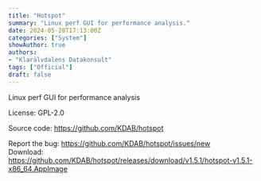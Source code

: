 ```yaml
---
title: "Hotspot"
summary: "Linux perf GUI for performance analysis."
date: 2024-05-28T17:13:00Z
categories: ["System"]
showAuthor: true
authors:
- "Klarälvdalens Datakonsult"
tags: ["Official"]
draft: false
---
```


Linux perf GUI for performance analysis

License: GPL-2.0

Source code: <https://github.com/KDAB/hotspot>

Report the bug: <https://github.com/KDAB/hotspot/issues/new>  
Download: <https://github.com/KDAB/hotspot/releases/download/v1.5.1/hotspot-v1.5.1-x86_64.AppImage>
